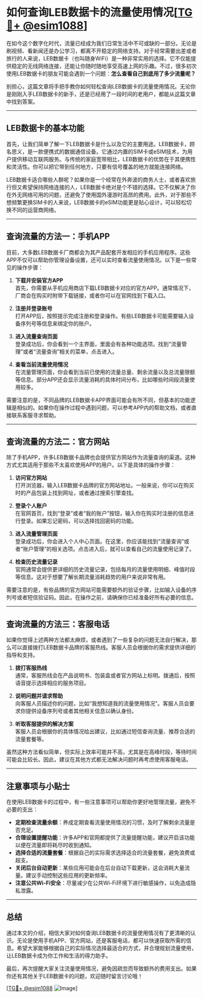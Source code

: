 # 如何查询LEB数据卡的流量使用情况[[TG💪+ @esim1088](https://t.me/s/esim1088)]

在如今这个数字化时代，流量已经成为我们日常生活中不可或缺的一部分。无论是刷视频、看新闻还是办公学习，都离不开稳定的网络支持。对于经常需要出差或者旅行的人来说，LEB数据卡（也叫随身WiFi）是一种非常实用的选择。它不仅能提供稳定的无线网络连接，还能让你随时随地享受高速上网的乐趣。不过，很多初次使用LEB数据卡的朋友可能会遇到一个问题：**怎么查看自己到底用了多少流量呢？**

别担心，这篇文章将手把手教你如何轻松查询LEB数据卡的流量使用情况。无论你是刚刚入手LEB数据卡的新手，还是已经用了一段时间的老用户，都能从这篇文章中找到答案。

---

## LEB数据卡的基本功能

首先，让我们简单了解一下LEB数据卡是什么以及它的主要用途。LEB数据卡，顾名思义，是一款便携式的数据通信设备。它通过内置的SIM卡或eSIM技术，为用户提供移动互联网服务。与传统的家庭宽带相比，LEB数据卡的优势在于其便携性和灵活性。你可以把它带到任何地方，只要有信号覆盖的地方就能连接网络。

LEB数据卡适合哪些人群呢？如果你是一个经常在外奔波的商务人士，或者喜欢旅行但又希望保持网络连接的人，LEB数据卡绝对是个不错的选择。它不仅解决了你在外无网络可用的问题，还避免了使用国外漫游时高昂的费用。此外，对于那些不想频繁更换SIM卡的人来说，LEB数据卡的eSIM功能更是贴心设计，可以轻松切换不同的运营商网络。

---

## 查询流量的方法一：手机APP

目前，大多数LEB数据卡厂商都会为其产品配套开发相应的手机应用程序。这些APP不仅可以帮助你管理设备设置，还可以实时查看流量使用情况。以下是一些常见的操作步骤：

1. **下载并安装官方APP**  
   首先，你需要从手机应用商店下载LEB数据卡对应的官方APP。通常情况下，厂商会在购买时附带下载链接，或者你可以在官网找到下载入口。

2. **注册并登录账号**  
   打开APP后，按照提示完成注册和登录操作。有些LEB数据卡可能需要输入设备序列号等信息来绑定你的账户。

3. **进入流量查询页面**  
   登录成功后，你会看到一个主界面，里面会有各种功能选项。找到“流量管理”或者“流量查询”相关的菜单，点击进入。

4. **查看当前流量使用情况**  
   在流量管理页面，你会看到当前已使用的流量总量、剩余流量以及总流量限额等信息。部分APP还会显示流量消耗的具体时间分布，比如哪些时间段流量使用较多。

需要注意的是，不同品牌的LEB数据卡APP界面可能会有所不同，但基本的功能逻辑是相似的。如果你在操作过程中遇到问题，可以参考APP内的帮助文档，或者直接联系客服寻求帮助。

---

## 查询流量的方法二：官方网站

除了手机APP，许多LEB数据卡品牌也会提供官方网站作为流量查询的渠道。这种方式尤其适用于那些不太喜欢使用APP的用户。以下是具体的操作步骤：

1. **访问官方网站**  
   打开浏览器，输入LEB数据卡品牌的官方网站地址。一般来说，你可以在购买时的产品包装上找到网址，或者通过搜索引擎查找。

2. **登录个人账户**  
   在官网首页，找到“登录”或者“我的账户”按钮，输入你在购买时注册的信息进行登录。如果忘记密码，可以选择找回密码的功能。

3. **进入流量管理页面**  
   登录成功后，你会进入个人中心页面。在这里，你应该能找到“流量查询”或者“账户管理”的相关选项。点击进入后，就可以查看自己的流量使用记录了。

4. **检查历史流量记录**  
   官网通常会提供更详细的历史流量记录，包括每月的流量使用明细、峰值时段等信息。这对于想要了解长期流量消耗趋势的用户来说非常有用。

需要注意的是，有些品牌的官方网站可能需要额外的验证步骤，比如输入设备的序列号或者短信验证码。因此，在操作之前，请确保你已经准备好所有必要的信息。

---

## 查询流量的方法三：客服电话

如果你觉得上述两种方法都太麻烦，或者遇到了一些复杂的问题无法自行解决，那么可以直接拨打LEB数据卡品牌的客服热线。客服人员会根据你的需求提供详细的指导和支持。

1. **拨打客服热线**  
   通常，客服热线会在产品说明书、包装盒或者官方网站上标明。拨通后，按照语音提示选择相应的服务项目。

2. **说明问题并请求帮助**  
   向客服人员描述你的问题，比如“我想知道我的流量使用情况”。客服人员会要求你提供设备序列号或者其他相关信息以确认身份。

3. **听取客服提供的解决方案**  
   客服人员会根据你的具体情况给出建议，比如通过短信查询流量、推荐合适的流量套餐等。

虽然这种方法看似简单，但实际上效率可能并不高，尤其是在高峰时段，等待时间可能会比较长。因此，建议在其他方式都无法解决问题时再考虑使用客服电话。

---

## 注意事项与小贴士

在使用LEB数据卡的过程中，有一些注意事项可以帮助你更好地管理流量，避免不必要的支出：

- **定期检查流量余额**：养成定期查看流量使用情况的习惯，及时了解剩余流量是否充足。
- **合理设置提醒功能**：许多APP和官网都提供了流量提醒功能，建议开启该功能以便在流量即将耗尽时收到通知。
- **选择合适的流量套餐**：根据自己的实际需求选择适合的流量套餐，避免浪费或超支。
- **关闭后台自动更新**：某些应用可能会在后台自动下载更新，这会消耗大量流量。建议手动控制这些应用的更新频率。
- **注意公共Wi-Fi安全**：尽量减少在公共Wi-Fi环境下进行敏感操作，以免造成隐私泄露。

---

## 总结

通过本文的介绍，相信大家对如何查询LEB数据卡的流量使用情况有了更清晰的认识。无论是使用手机APP、官方网站，还是客服电话，都可以快速获取所需的信息。希望大家能够根据自己的实际情况选择最适合的方式，并合理规划流量使用，让LEB数据卡成为你工作和生活的得力助手。

最后，再次提醒大家关注流量使用情况，避免因疏忽而导致额外的费用支出。如果你还有其他关于LEB数据卡的问题，欢迎随时留言讨论哦！

[[TG💪+ @esim1088](https://t.me/s/esim1088) ![Image](https://i.postimg.cc/4NQfJmqS/Snipaste-2025-05-13-00-14-12.png)]